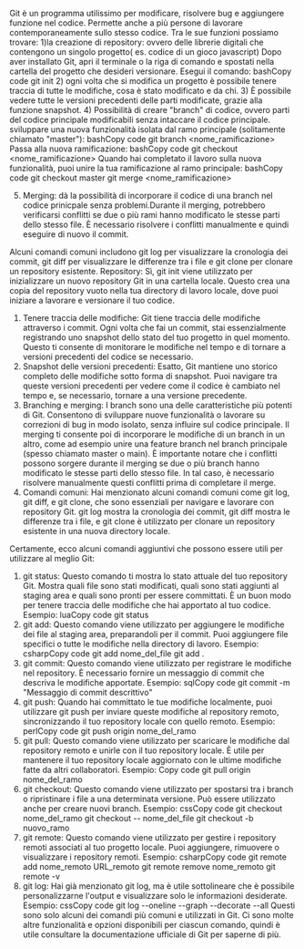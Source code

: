 

Git è un programma utilissimo per modificare, risolvere bug e aggiungere funzione nel codice.
Permette anche a più persone di lavorare contemporaneamente sullo stesso codice.
Tra le sue funzioni possiamo trovare:
1)la creazione di repository: ovvero delle librerie digitali che contengono un singolo progetto( es. codice di un gioco javascript)
Dopo aver installato Git, apri il terminale o la riga di comando e spostati nella cartella del progetto che desideri versionare. Esegui il comando:
bashCopy code
git init
2) ogni volta che si modifica un progetto è possibile tenere traccia di tutte le modifiche, cosa è stato modificato e  da chi.
3) È possibile vedere tutte le versioni precedenti delle parti modificate, grazie alla funzione snapshot.
4) Possibilità di creare "branch" di codice, ovvero parti del codice principale modificabili senza intaccare il codice principale. sviluppare una nuova funzionalità isolata dal ramo principale (solitamente chiamato "master"):
bashCopy code
git branch <nome_ramificazione>
Passa alla nuova ramificazione:
bashCopy code
git checkout <nome_ramificazione>
Quando hai completato il lavoro sulla nuova funzionalità, puoi unire la tua ramificazione al ramo principale:
bashCopy code
git checkout master
git merge <nome_ramificazione>

5) Merging: dà la possibilità di incorporare il codice di una branch nel codice prinicpale senza problemi.Durante il merging, potrebbero verificarsi conflitti se due o più rami hanno modificato le stesse parti dello stesso file. È necessario risolvere i conflitti manualmente e quindi eseguire di nuovo il commit.

Alcuni comandi comuni includono git log per visualizzare la cronologia dei commit, git diff per visualizzare le differenze tra i file e git clone per clonare un repository esistente.
Repository: Sì, git init viene utilizzato per inizializzare un nuovo repository Git in una cartella locale. Questo crea una copia del repository vuoto nella tua directory di lavoro locale, dove puoi iniziare a lavorare e versionare il tuo codice.
1. Tenere traccia delle modifiche: Git tiene traccia delle modifiche attraverso i commit. Ogni volta che fai un commit, stai essenzialmente registrando uno snapshot dello stato del tuo progetto in quel momento. Questo ti consente di monitorare le modifiche nel tempo e di tornare a versioni precedenti del codice se necessario.
2. Snapshot delle versioni precedenti: Esatto, Git mantiene uno storico completo delle modifiche sotto forma di snapshot. Puoi navigare tra queste versioni precedenti per vedere come il codice è cambiato nel tempo e, se necessario, tornare a una versione precedente.
3. Branching e merging: I branch sono una delle caratteristiche più potenti di Git. Consentono di sviluppare nuove funzionalità o lavorare su correzioni di bug in modo isolato, senza influire sul codice principale. Il merging ti consente poi di incorporare le modifiche di un branch in un altro, come ad esempio unire una feature branch nel branch principale (spesso chiamato master o main). È importante notare che i conflitti possono sorgere durante il merging se due o più branch hanno modificato le stesse parti dello stesso file. In tal caso, è necessario risolvere manualmente questi conflitti prima di completare il merge.
4. Comandi comuni: Hai menzionato alcuni comandi comuni come git log, git diff, e git clone, che sono essenziali per navigare e lavorare con repository Git. git log mostra la cronologia dei commit, git diff mostra le differenze tra i file, e git clone è utilizzato per clonare un repository esistente in una nuova directory locale.

Certamente, ecco alcuni comandi aggiuntivi che possono essere utili per utilizzare al meglio Git:
1. git status: Questo comando ti mostra lo stato attuale del tuo repository Git. Mostra quali file sono stati modificati, quali sono stati aggiunti al staging area e quali sono pronti per essere committati. È un buon modo per tenere traccia delle modifiche che hai apportato al tuo codice.
Esempio:
luaCopy code
git status
2. git add: Questo comando viene utilizzato per aggiungere le modifiche dei file al staging area, preparandoli per il commit. Puoi aggiungere file specifici o tutte le modifiche nella directory di lavoro.
Esempio:
csharpCopy code
git add nome_del_file
git add .
3. git commit: Questo comando viene utilizzato per registrare le modifiche nel repository. È necessario fornire un messaggio di commit che descriva le modifiche apportate.
Esempio:
sqlCopy code
git commit -m "Messaggio di commit descrittivo"
4. git push: Quando hai committato le tue modifiche localmente, puoi utilizzare git push per inviare queste modifiche al repository remoto, sincronizzando il tuo repository locale con quello remoto.
Esempio:
perlCopy code
git push origin nome_del_ramo
5. git pull: Questo comando viene utilizzato per scaricare le modifiche dal repository remoto e unirle con il tuo repository locale. È utile per mantenere il tuo repository locale aggiornato con le ultime modifiche fatte da altri collaboratori.
Esempio:
Copy code
git pull origin nome_del_ramo
6. git checkout: Questo comando viene utilizzato per spostarsi tra i branch o ripristinare i file a una determinata versione. Può essere utilizzato anche per creare nuovi branch.
Esempio:
cssCopy code
git checkout nome_del_ramo
git checkout -- nome_del_file
git checkout -b nuovo_ramo
7. git remote: Questo comando viene utilizzato per gestire i repository remoti associati al tuo progetto locale. Puoi aggiungere, rimuovere o visualizzare i repository remoti.
Esempio:
csharpCopy code
git remote add nome_remoto URL_remoto
git remote remove nome_remoto
git remote -v
8. git log: Hai già menzionato git log, ma è utile sottolineare che è possibile personalizzarne l'output e visualizzare solo le informazioni desiderate.
Esempio:
cssCopy code
git log --oneline --graph --decorate --all
Questi sono solo alcuni dei comandi più comuni e utilizzati in Git. Ci sono molte altre funzionalità e opzioni disponibili per ciascun comando, quindi è utile consultare la documentazione ufficiale di Git per saperne di più.